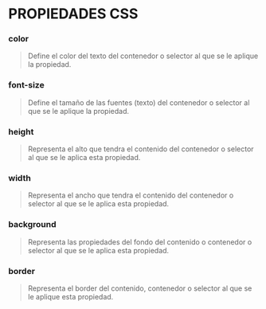 # PROPIEDADES CSS

### color
>Define el color del texto del contenedor o selector al que se le aplique la propiedad.

### font-size
>Define el tamaño de las fuentes (texto) del contenedor o selector al que se le aplique la propiedad.

### height
>Representa el alto que tendra el contenido del contenedor o selector al que se le aplica esta propiedad.

### width
>Representa el ancho que tendra el contenido del contenedor o selector al que se le aplica esta propiedad.

### background
>Representa las propiedades del fondo del contenido o contenedor o selector al que se le aplica esta propiedad.

### border
>Representa el border del contenido, contenedor o selector al que se le aplique esta propiedad.
